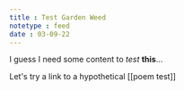 ```yaml
---
title : Test Garden Weed
notetype : feed
date : 03-09-22
---
```


I guess I need some content to *test* **this**...

Let's try a link to a hypothetical [[poem test]]

